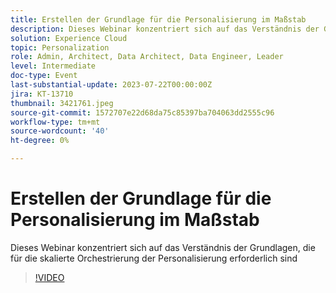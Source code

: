 ```yaml
---
title: Erstellen der Grundlage für die Personalisierung im Maßstab
description: Dieses Webinar konzentriert sich auf das Verständnis der Grundlagen, die für die skalierte Orchestrierung der Personalisierung erforderlich sind
solution: Experience Cloud
topic: Personalization
role: Admin, Architect, Data Architect, Data Engineer, Leader
level: Intermediate
doc-type: Event
last-substantial-update: 2023-07-22T00:00:00Z
jira: KT-13710
thumbnail: 3421761.jpeg
source-git-commit: 1572707e22d68da75c85397ba704063dd2555c96
workflow-type: tm+mt
source-wordcount: '40'
ht-degree: 0%

---
```



# Erstellen der Grundlage für die Personalisierung im Maßstab

Dieses Webinar konzentriert sich auf das Verständnis der Grundlagen, die für die skalierte Orchestrierung der Personalisierung erforderlich sind

>[!VIDEO](https://video.tv.adobe.com/v/3421761/?learn=on)
